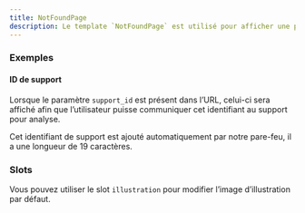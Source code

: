 ```yaml
---
title: NotFoundPage
description: Le template `NotFoundPage` est utilisé pour afficher une page d’erreur lors d’une erreur 404.
---
```


<doc-tabs>

<doc-tab-item label="Utilisation">

<doc-usage name="not-found-page"></doc-usage>

### Exemples

#### ID de support

Lorsque le paramètre `support_id` est présent dans l’URL, celui-ci sera affiché afin que l’utilisateur puisse communiquer cet identifiant au support pour analyse.

<doc-alert type="info">
Cet identifiant de support est ajouté automatiquement par notre pare-feu, il a une longueur de 19 caractères.
</doc-alert>

<doc-example file="not-found-page/support-id"></doc-example>

</doc-tab-item>

<doc-tab-item label="API">
<doc-api name="not-found-page"></doc-api>
</doc-tab-item>

<doc-tab-item label="Personnalisation">

### Slots

Vous pouvez utiliser le slot `illustration` pour modifier l’image d’illustration par défaut.

<doc-example file="not-found-page/slots"></doc-example>

</doc-tab-item>

</doc-tabs>

<doc-sticky-button icon title="Vue d'ensemble" target="../../demarrer/vue-ensemble"></doc-sticky-button>
